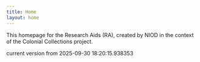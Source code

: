 ```yaml
---
title: Home
layout: home
---
```


This homepage for the Research Aids (RA), created by NIOD in the context of the Colonial Collections project. 


current version from 2025-09-30 18:20:15.938353